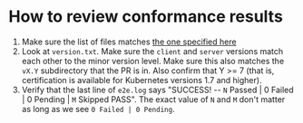 # How to review conformance results

  1. Make sure the list of files matches [the one specified here](https://github.com/cncf/k8s-conformance/blob/master/instructions.md#contents-of-the-pr)
  2. Look at `version.txt`.  Make sure the `client` and `server` versions match each other to the minor version level.  Make sure this also matches the `vX.Y` subdirectory that the PR is in. Also confirm that Y >= 7 (that is, certification is available for Kubernetes versions 1.7 and higher).
  3. Verify that the last line of `e2e.log` says "SUCCESS! -- `N` Passed | 0 Failed | 0 Pending | `M` Skipped PASS".  The exact value of `N` and `M` don't matter as long as we see `0 Failed | 0 Pending`.
